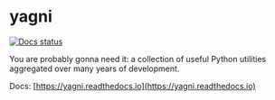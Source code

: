 # yagni

[![Docs status](https://readthedocs.org/projects/yagni/badge/?version=latest&style=plastic)](https://yagni.readthedocs.io)

You are probably gonna need it: a collection of useful Python utilities aggregated over many years of development.

Docs: [https://yagni.readthedocs.io](https://yagni.readthedocs.io)

